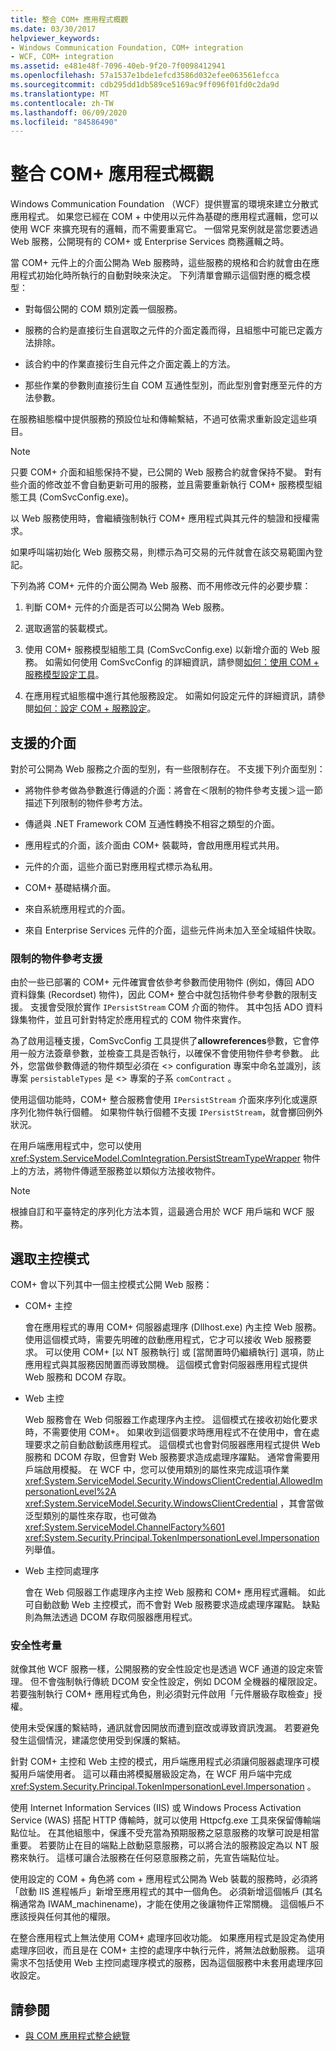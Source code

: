 ```yaml
---
title: 整合 COM+ 應用程式概觀
ms.date: 03/30/2017
helpviewer_keywords:
- Windows Communication Foundation, COM+ integration
- WCF, COM+ integration
ms.assetid: e481e48f-7096-40eb-9f20-7f0098412941
ms.openlocfilehash: 57a1537e1bde1efcd3586d032efee063561efcca
ms.sourcegitcommit: cdb295dd1db589ce5169ac9ff096f01fd0c2da9d
ms.translationtype: MT
ms.contentlocale: zh-TW
ms.lasthandoff: 06/09/2020
ms.locfileid: "84586490"
---
```

# <a name="integrating-with-com-applications-overview"></a>整合 COM+ 應用程式概觀
Windows Communication Foundation （WCF）提供豐富的環境來建立分散式應用程式。 如果您已經在 COM + 中使用以元件為基礎的應用程式邏輯，您可以使用 WCF 來擴充現有的邏輯，而不需要重寫它。 一個常見案例就是當您要透過 Web 服務，公開現有的 COM+ 或 Enterprise Services 商務邏輯之時。  
  
 當 COM+ 元件上的介面公開為 Web 服務時，這些服務的規格和合約就會由在應用程式初始化時所執行的自動對映來決定。 下列清單會顯示這個對應的概念模型：  
  
- 對每個公開的 COM 類別定義一個服務。  
  
- 服務的合約是直接衍生自選取之元件的介面定義而得，且組態中可能已定義方法排除。  
  
- 該合約中的作業直接衍生自元件之介面定義上的方法。  
  
- 那些作業的參數則直接衍生自 COM 互通性型別，而此型別會對應至元件的方法參數。  
  
 在服務組態檔中提供服務的預設位址和傳輸繫結，不過可依需求重新設定這些項目。  
  
> [!NOTE]
> 只要 COM+ 介面和組態保持不變，已公開的 Web 服務合約就會保持不變。 對有些介面的修改並不會自動更新可用的服務，並且需要重新執行 COM+ 服務模型組態工具 (ComSvcConfig.exe)。  
  
 以 Web 服務使用時，會繼續強制執行 COM+ 應用程式與其元件的驗證和授權需求。  
  
 如果呼叫端初始化 Web 服務交易，則標示為可交易的元件就會在該交易範圍內登記。  
  
 下列為將 COM+ 元件的介面公開為 Web 服務、而不用修改元件的必要步驟：  
  
1. 判斷 COM+ 元件的介面是否可以公開為 Web 服務。  
  
2. 選取適當的裝載模式。  
  
3. 使用 COM+ 服務模型組態工具 (ComSvcConfig.exe) 以新增介面的 Web 服務。 如需如何使用 ComSvcConfig 的詳細資訊，請參閱[如何：使用 COM + 服務模型設定工具](how-to-use-the-com-service-model-configuration-tool.md)。  
  
4. 在應用程式組態檔中進行其他服務設定。 如需如何設定元件的詳細資訊，請參閱[如何：設定 COM + 服務設定](how-to-configure-com-service-settings.md)。  
  
## <a name="supported-interfaces"></a>支援的介面  
 對於可公開為 Web 服務之介面的型別，有一些限制存在。 不支援下列介面型別：  
  
- 將物件參考做為參數進行傳遞的介面：將會在＜限制的物件參考支援＞這一節描述下列限制的物件參考方法。  
  
- 傳遞與 .NET Framework COM 互通性轉換不相容之類型的介面。  
  
- 應用程式的介面，該介面由 COM+ 裝載時，會啟用應用程式共用。  
  
- 元件的介面，這些介面已對應用程式標示為私用。  
  
- COM+ 基礎結構介面。  
  
- 來自系統應用程式的介面。  
  
- 來自 Enterprise Services 元件的介面，這些元件尚未加入至全域組件快取。  
  
### <a name="limited-object-reference-support"></a>限制的物件參考支援  
 由於一些已部署的 COM+ 元件確實會依參考參數而使用物件 (例如，傳回 ADO 資料錄集 (Recordset) 物件)，因此 COM+ 整合中就包括物件參考參數的限制支援。 支援會受限於實作 `IPersistStream` COM 介面的物件。 其中包括 ADO 資料錄集物件，並且可針對特定於應用程式的 COM 物件來實作。  
  
 為了啟用這種支援，ComSvcConfig 工具提供了**allowreferences**參數，它會停用一般方法簽章參數，並檢查工具是否執行，以確保不會使用物件參考參數。 此外，您當做參數傳遞的物件類型必須在 <> configuration 專案中命名並識別，該專案 `persistableTypes` 是 <> 專案的子系 `comContract` 。  
  
 使用這個功能時，COM+ 整合服務會使用 `IPersistStream` 介面來序列化或還原序列化物件執行個體。 如果物件執行個體不支援 `IPersistStream`，就會擲回例外狀況。  
  
 在用戶端應用程式中，您可以使用 <xref:System.ServiceModel.ComIntegration.PersistStreamTypeWrapper> 物件上的方法，將物件傳遞至服務並以類似方法接收物件。  
  
> [!NOTE]
> 根據自訂和平臺特定的序列化方法本質，這最適合用於 WCF 用戶端和 WCF 服務。  
  
## <a name="selecting-the-hosting-mode"></a>選取主控模式  
 COM+ 會以下列其中一個主控模式公開 Web 服務：  
  
- COM+ 主控  
  
     會在應用程式的專用 COM+ 伺服器處理序 (Dllhost.exe) 內主控 Web 服務。 使用這個模式時，需要先明確的啟動應用程式，它才可以接收 Web 服務要求。 可以使用 COM+ [以 NT 服務執行] 或 [當閒置時仍繼續執行] 選項，防止應用程式與其服務因閒置而導致關機。 這個模式會對伺服器應用程式提供 Web 服務和 DCOM 存取。  
  
- Web 主控  
  
     Web 服務會在 Web 伺服器工作處理序內主控。 這個模式在接收初始化要求時，不需要使用 COM+。 如果收到這個要求時應用程式不在使用中，會在處理要求之前自動啟動該應用程式。 這個模式也會對伺服器應用程式提供 Web 服務和 DCOM 存取，但會對 Web 服務要求造成處理序躍點。 通常會需要用戶端啟用模擬。 在 WCF 中，您可以使用類別的屬性來完成這項作業 <xref:System.ServiceModel.Security.WindowsClientCredential.AllowedImpersonationLevel%2A> <xref:System.ServiceModel.Security.WindowsClientCredential> ，其會當做泛型類別的屬性來存取，也可做為 <xref:System.ServiceModel.ChannelFactory%601> <xref:System.Security.Principal.TokenImpersonationLevel.Impersonation> 列舉值。  
  
- Web 主控同處理序  
  
     會在 Web 伺服器工作處理序內主控 Web 服務和 COM+ 應用程式邏輯。 如此可自動啟動 Web 主控模式，而不會對 Web 服務要求造成處理序躍點。 缺點則為無法透過 DCOM 存取伺服器應用程式。  
  
### <a name="security-considerations"></a>安全性考量  
 就像其他 WCF 服務一樣，公開服務的安全性設定也是透過 WCF 通道的設定來管理。 但不會強制執行傳統 DCOM 安全性設定，例如 DCOM 全機器的權限設定。 若要強制執行 COM+ 應用程式角色，則必須對元件啟用「元件層級存取檢查」授權。  
  
 使用未受保護的繫結時，通訊就會因開放而遭到竄改或導致資訊洩漏。 若要避免發生這個情況，建議您使用受到保護的繫結。  
  
 針對 COM+ 主控和 Web 主控的模式，用戶端應用程式必須讓伺服器處理序可模擬用戶端使用者。 這可以藉由將模擬層級設定為，在 WCF 用戶端中完成 <xref:System.Security.Principal.TokenImpersonationLevel.Impersonation> 。  
  
 使用 Internet Information Services (IIS) 或 Windows Process Activation Service (WAS) 搭配 HTTP 傳輸時，就可以使用 Httpcfg.exe 工具來保留傳輸端點位址。 在其他組態中，保護不受充當為預期服務之惡意服務的攻擊可說是相當重要。 若要防止在目的端點上啟動惡意服務，可以將合法的服務設定為以 NT 服務來執行。 這樣可讓合法服務在任何惡意服務之前，先宣告端點位址。  
  
 使用設定的 COM + 角色將 com + 應用程式公開為 Web 裝載的服務時，必須將「啟動 IIS 進程帳戶」新增至應用程式的其中一個角色。 必須新增這個帳戶 (其名稱通常為 IWAM_machinename)，才能在使用之後讓物件正常關機。 這個帳戶不應該授與任何其他的權限。  
  
 在整合應用程式上無法使用 COM+ 處理序回收功能。 如果應用程式是設定為使用處理序回收，而且是在 COM+ 主控的處理序中執行元件，將無法啟動服務。 這項需求不包括使用 Web 主控同處理序模式的服務，因為這個服務中未套用處理序回收設定。  
  
## <a name="see-also"></a>請參閱

- [與 COM 應用程式整合總覽](integrating-with-com-applications-overview.md)
